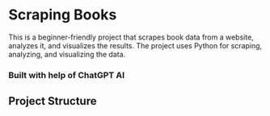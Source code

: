 # Scraping Books

This is a beginner-friendly project that scrapes book data from a website, analyzes it, and visualizes the results. The project uses Python for scraping, analyzing, and visualizing the data.

### Built with help of ChatGPT AI

## Project Structure


